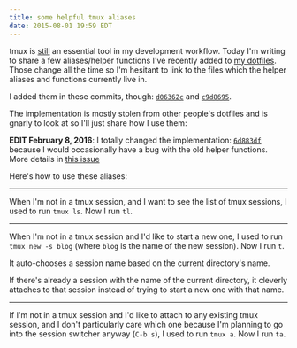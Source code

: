 ```yaml
---
title: some helpful tmux aliases
date: 2015-08-01 19:59 EDT
---
```


tmux is [still][0] an essential tool in my development workflow. Today I'm
writing to share a few aliases/helper functions I've recently added to [my
dotfiles][1]. Those change all the time so I'm hesitant to link to the files
which the helper aliases and functions currently live in.

[0]: http://www.hardscrabble.net/2015/terminal-multiplexing/
[1]: https://github.com/maxjacobson/dotfiles

I added them in these commits, though: [`d06362c`][2] and [`c9d8695`][3].

[2]: https://github.com/maxjacobson/dotfiles/commit/4f6169f012030a831b579047e5f15ff17ec06716
[3]: https://github.com/maxjacobson/dotfiles/commit/c9d869555b7e8c14319ecf71fd5e8e5befc6e1b8

The implementation is mostly stolen from other people's dotfiles and is gnarly
to look at so I'll just share how I use them:

**EDIT February 8, 2016**: I totally changed the implementation: [`6d883df`][7]
because I would occasionally have a bug with the old helper functions. More
details in [this issue][8]

[7]: https://github.com/maxjacobson/dotfiles/commit/6d883df5989cedec149be1365a18b2ca1b76a958
[8]: https://github.com/tmux/tmux/issues/298#issuecomment-181614369

Here's how to use these aliases:

* * *

When I'm not in a tmux session, and I want to see the list of tmux sessions, I
used to run `tmux ls`. Now I run `tl`.

* * *

When I'm not in a tmux session and I'd like to start a new one, I used to run
`tmux new -s blog` (where `blog` is the name of the new session). Now I run `t`.

It auto-chooses a session name based on the current directory's name.

If there's already a session with the name of the current directory, it cleverly
attaches to that session instead of trying to start a new one with that name.

* * *

If I'm not in a tmux session and I'd like to attach to any existing tmux
session, and I don't particularly care which one because I'm planning to go into
the session switcher anyway (`C-b s`), I used to run `tmux a`. Now I run `ta`.
